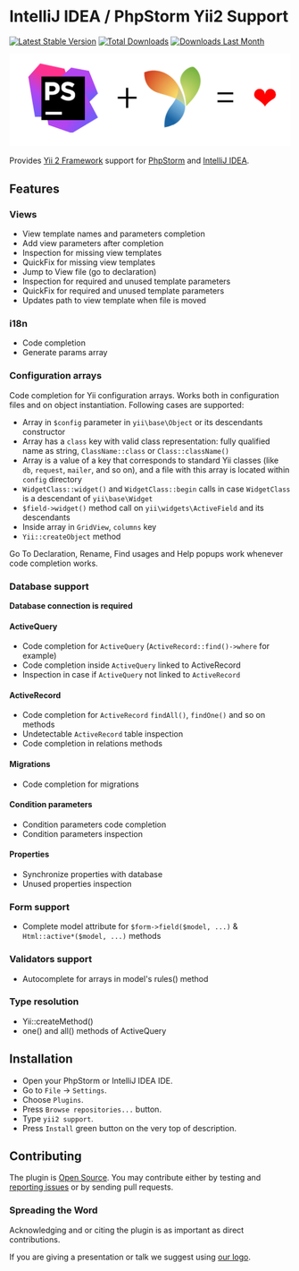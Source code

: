 IntelliJ IDEA / PhpStorm Yii2 Support
====================================

[![Latest Stable Version](http://phpstorm.espend.de/badge/9388/version)](https://plugins.jetbrains.com/plugin/9388)
[![Total Downloads](http://phpstorm.espend.de/badge/9388/downloads)](https://plugins.jetbrains.com/plugin/9388)
[![Downloads Last Month](http://phpstorm.espend.de/badge/9388/last-month)](https://plugins.jetbrains.com/plugin/9388)

<p align="center">
    <a href="https://plugins.jetbrains.com/idea/plugin/9388-yii2-support" target="_blank">
        <img src="img/logo.png?raw=true" width="518" alt="IntelliJ IDEA / PhpStorm Yii2 Support" />
    </a>
</p>


Provides [Yii 2 Framework](http://www.yiiframework.com/) support for [PhpStorm](https://www.jetbrains.com/phpstorm/)
and [IntelliJ IDEA](https://www.jetbrains.com/idea/).

Features
--------

### Views

- View template names and parameters completion
- Add view parameters after completion
- Inspection for missing view templates
- QuickFix for missing view templates
- Jump to View file (go to declaration)
- Inspection for required and unused template parameters
- QuickFix for required and unused template parameters
- Updates path to view template when file is moved

### i18n

- Code completion
- Generate params array

### Configuration arrays

Code completion for Yii configuration arrays. Works both in configuration files and on object instantiation.
Following cases are supported:

- Array in `$config` parameter in `yii\base\Object` or its descendants constructor
- Array has a `class` key with valid class representation: fully qualified name as string, `ClassName::class` or `Class::className()`
- Array is a value of a key that corresponds to standard Yii classes (like `db`, `request`, `mailer`, and so on), and
  a file with this array is located within `config` directory
- `WidgetClass::widget()` and `WidgetClass::begin` calls in case `WidgetClass` is a descendant of `yii\base\Widget`
- `$field->widget()` method call on `yii\widgets\ActiveField` and its descendants
- Inside array in `GridView`, `columns` key
- `Yii::createObject` method

Go To Declaration, Rename, Find usages and Help popups work whenever code completion works.

### Database support

**Database connection is required**

#### ActiveQuery
- Code completion for `ActiveQuery` (`ActiveRecord::find()->where` for example)  
- Code completion inside `ActiveQuery` linked to ActiveRecord  
- Inspection in case if `ActiveQuery` not linked to `ActiveRecord`
#### ActiveRecord
- Code completion for `ActiveRecord` `findAll()`, `findOne()` and so on methods  
- Undetectable `ActiveRecord` table inspection  
- Code completion in relations methods  
#### Migrations
- Code completion for migrations  
#### Condition parameters
- Condition parameters code completion  
- Condition parameters inspection  
#### Properties
- Synchronize properties with database  
- Unused properties inspection
  
### Form support
- Complete model attribute for `$form->field($model, ...)` & `Html::active*($model, ...)` methods

### Validators support
- Autocomplete for arrays in model's rules() method

### Type resolution
- Yii::createMethod()
- one() and all() methods of ActiveQuery

Installation
------------

- Open your PhpStorm or IntelliJ IDEA IDE.
- Go to `File` → `Settings`.
- Choose `Plugins`.
- Press `Browse repositories...` button.
- Type `yii2 support`.
- Press `Install` green button on the very top of description.

Contributing
------------

The plugin is [Open Source](LICENSE.md). You may contribute either by testing and [reporting issues](https://github.com/nvlad/yii2support/issues)
or by sending pull requests. 

### Spreading the Word

Acknowledging and or citing the plugin is as important as direct contributions.

If you are giving a presentation or talk we suggest using
[our logo](https://github.com/nvlad/yii2support/raw/master/img/logo.png?raw=true).

